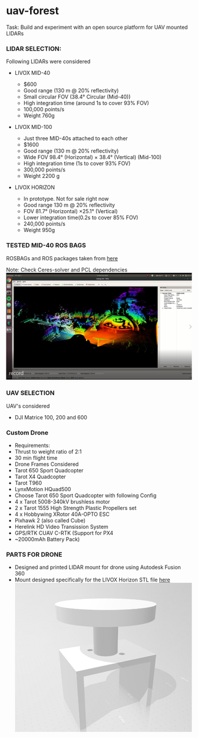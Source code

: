 # uav-forest

Task: Build and experiment with an open source platform for UAV mounted LIDARs

### LIDAR SELECTION:

Following LIDARs were considered
- LIVOX MID-40
  - $600
  - Good range (130 m @ 20% reflectivity)
  - Small circular FOV (38.4° Circular (Mid-40))
  - High integration time (around 1s to cover 93% FOV)
  - 100,000 points/s
  - Weight 760g
  
- LIVOX MID-100
  - Just three MID-40s attached to each other
  - $1600
  - Good range (130 m @ 20% reflectivity)
  - Wide FOV 98.4° (Horizontal) × 38.4° (Vertical) (Mid-100)
  - High integration time (1s to cover 93% FOV)
  - 300,000 points/s
  - Weight 2200 g

- LIVOX HORIZON
  - In prototype. Not for sale right now
  - Good range 130 m @ 20% reflectivity
  - FOV 81.7° (Horizontal) ×25.1° (Vertical)
  - Lower integration time(0.2s to cover 85% FOV)
  - 240,000 points/s
  - Weight 950g

### TESTED MID-40 ROS BAGS
ROSBAGs and ROS packages taken from [here](https://github.com/hku-mars/loam_livox)

Note: Check Ceres-solver and PCL dependencies
![ROS BAG](/MID-40%20%20ROS%20BAG.png)


### UAV SELECTION

UAV's considered

- DJI Matrice 100, 200 and 600
### Custom Drone
 - Requirements:
  - Thrust to weight ratio of 2:1
  - 30 min flight time
 - Drone Frames Considered
  - Tarot 650 Sport Quadcopter
  - Tarot X4 Quadcopter
  - Tarot T960
  - LynxMotion HQuad500
 - Choose Tarot 650 Sport Quadcopter with following Config
  - 4 x Tarot 5008-340kV brushless motor
  - 2 x Tarot 1555 High Strength Plastic Propellers set
  - 4 x Hobbywing XRotor 40A-OPTO ESC
  - Pixhawk 2 (also called Cube)
  - Herelink HD Video Transission System
  - GPS/RTK CUAV C-RTK (Support for PX4
  - ~20000mAh Battery Pack)
### PARTS FOR DRONE

- Designed and printed LIDAR mount for drone using Autodesk
 Fusion 360
- Mount designed specifically for the LIVOX Horizon
STL file  [here](https://drive.google.com/file/d/1VtJUtXA3kpb0fzF0VgNHmB1ww9s7paSR/view?usp=sharing)
![LIDAR MOUNT](/lidarmount.png)

